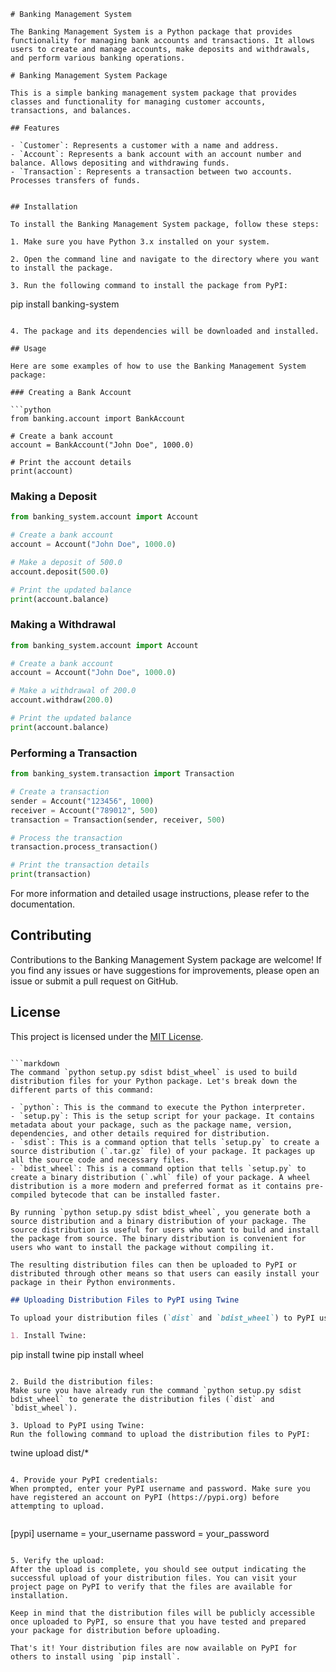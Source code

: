 ```
# Banking Management System

The Banking Management System is a Python package that provides functionality for managing bank accounts and transactions. It allows users to create and manage accounts, make deposits and withdrawals, and perform various banking operations.

# Banking Management System Package

This is a simple banking management system package that provides classes and functionality for managing customer accounts, transactions, and balances.

## Features

- `Customer`: Represents a customer with a name and address.
- `Account`: Represents a bank account with an account number and balance. Allows depositing and withdrawing funds.
- `Transaction`: Represents a transaction between two accounts. Processes transfers of funds.


## Installation

To install the Banking Management System package, follow these steps:

1. Make sure you have Python 3.x installed on your system.

2. Open the command line and navigate to the directory where you want to install the package.

3. Run the following command to install the package from PyPI:

   ```
   pip install banking-system
   ```

4. The package and its dependencies will be downloaded and installed.

## Usage

Here are some examples of how to use the Banking Management System package:

### Creating a Bank Account

```python
from banking.account import BankAccount

# Create a bank account
account = BankAccount("John Doe", 1000.0)

# Print the account details
print(account)
```

### Making a Deposit

```python
from banking_system.account import Account

# Create a bank account
account = Account("John Doe", 1000.0)

# Make a deposit of 500.0
account.deposit(500.0)

# Print the updated balance
print(account.balance)
```

### Making a Withdrawal

```python
from banking_system.account import Account

# Create a bank account
account = Account("John Doe", 1000.0)

# Make a withdrawal of 200.0
account.withdraw(200.0)

# Print the updated balance
print(account.balance)
```

### Performing a Transaction

```python
from banking_system.transaction import Transaction

# Create a transaction
sender = Account("123456", 1000)
receiver = Account("789012", 500)
transaction = Transaction(sender, receiver, 500)

# Process the transaction
transaction.process_transaction()

# Print the transaction details
print(transaction)
```

For more information and detailed usage instructions, please refer to the documentation.

## Contributing

Contributions to the Banking Management System package are welcome! If you find any issues or have suggestions for improvements, please open an issue or submit a pull request on GitHub.

## License

This project is licensed under the [MIT License](https://opensource.org/licenses/MIT).
```

```markdown
The command `python setup.py sdist bdist_wheel` is used to build distribution files for your Python package. Let's break down the different parts of this command:

- `python`: This is the command to execute the Python interpreter.
- `setup.py`: This is the setup script for your package. It contains metadata about your package, such as the package name, version, dependencies, and other details required for distribution.
- `sdist`: This is a command option that tells `setup.py` to create a source distribution (`.tar.gz` file) of your package. It packages up all the source code and necessary files.
- `bdist_wheel`: This is a command option that tells `setup.py` to create a binary distribution (`.whl` file) of your package. A wheel distribution is a more modern and preferred format as it contains pre-compiled bytecode that can be installed faster.

By running `python setup.py sdist bdist_wheel`, you generate both a source distribution and a binary distribution of your package. The source distribution is useful for users who want to build and install the package from source. The binary distribution is convenient for users who want to install the package without compiling it.

The resulting distribution files can then be uploaded to PyPI or distributed through other means so that users can easily install your package in their Python environments.
```


```markdown
## Uploading Distribution Files to PyPI using Twine

To upload your distribution files (`dist` and `bdist_wheel`) to PyPI using Twine, follow these steps:

1. Install Twine:
   ```
   pip install twine
   pip install wheel
   ```

2. Build the distribution files:
   Make sure you have already run the command `python setup.py sdist bdist_wheel` to generate the distribution files (`dist` and `bdist_wheel`).

3. Upload to PyPI using Twine:
   Run the following command to upload the distribution files to PyPI:
   ```
   twine upload dist/*
   ```

4. Provide your PyPI credentials:
   When prompted, enter your PyPI username and password. Make sure you have registered an account on PyPI (https://pypi.org) before attempting to upload.

   
   ```
   [pypi]
   username = your_username
   password = your_password
   ```

5. Verify the upload:
   After the upload is complete, you should see output indicating the successful upload of your distribution files. You can visit your project page on PyPI to verify that the files are available for installation.

   Keep in mind that the distribution files will be publicly accessible once uploaded to PyPI, so ensure that you have tested and prepared your package for distribution before uploading.

That's it! Your distribution files are now available on PyPI for others to install using `pip install`.
```


